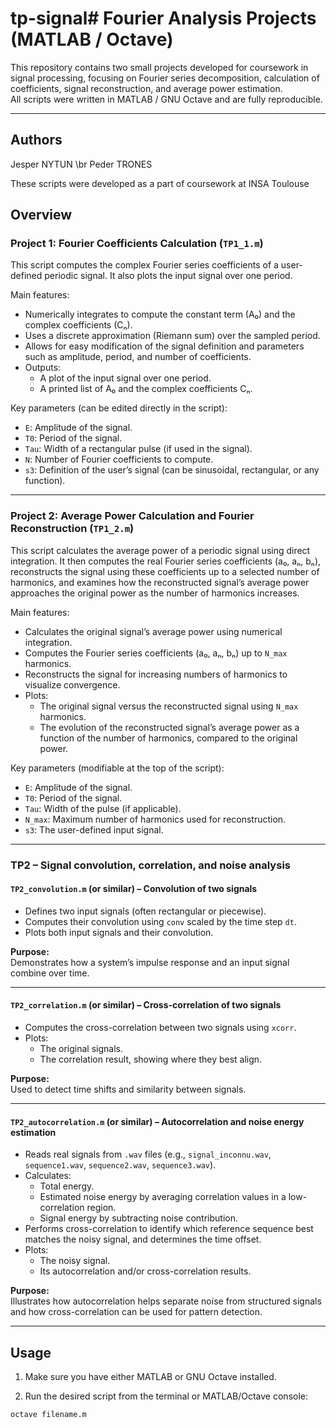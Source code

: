 # tp-signal# Fourier Analysis Projects (MATLAB / Octave)

This repository contains two small projects developed for coursework in signal processing, focusing on Fourier series decomposition, calculation of coefficients, signal reconstruction, and average power estimation.  
All scripts were written in MATLAB / GNU Octave and are fully reproducible.

---
## Authors
Jesper NYTUN \br
Peder TRONES

These scripts were developed as a part of coursework at INSA Toulouse
## Overview

### Project 1: Fourier Coefficients Calculation (`TP1_1.m`)

This script computes the complex Fourier series coefficients of a user-defined periodic signal. It also plots the input signal over one period.

Main features:
- Numerically integrates to compute the constant term (A₀) and the complex coefficients (Cₙ).
- Uses a discrete approximation (Riemann sum) over the sampled period.
- Allows for easy modification of the signal definition and parameters such as amplitude, period, and number of coefficients.
- Outputs:
  - A plot of the input signal over one period.
  - A printed list of A₀ and the complex coefficients Cₙ.

Key parameters (can be edited directly in the script):
- `E`: Amplitude of the signal.
- `T0`: Period of the signal.
- `Tau`: Width of a rectangular pulse (if used in the signal).
- `N`: Number of Fourier coefficients to compute.
- `s3`: Definition of the user’s signal (can be sinusoidal, rectangular, or any function).

---

### Project 2: Average Power Calculation and Fourier Reconstruction (`TP1_2.m`)

This script calculates the average power of a periodic signal using direct integration. It then computes the real Fourier series coefficients (a₀, aₙ, bₙ), reconstructs the signal using these coefficients up to a selected number of harmonics, and examines how the reconstructed signal’s average power approaches the original power as the number of harmonics increases.

Main features:
- Calculates the original signal’s average power using numerical integration.
- Computes the Fourier series coefficients (a₀, aₙ, bₙ) up to `N_max` harmonics.
- Reconstructs the signal for increasing numbers of harmonics to visualize convergence.
- Plots:
  - The original signal versus the reconstructed signal using `N_max` harmonics.
  - The evolution of the reconstructed signal’s average power as a function of the number of harmonics, compared to the original power.

Key parameters (modifiable at the top of the script):
- `E`: Amplitude of the signal.
- `T0`: Period of the signal.
- `Tau`: Width of the pulse (if applicable).
- `N_max`: Maximum number of harmonics used for reconstruction.
- `s3`: The user-defined input signal.

---


### TP2 – Signal convolution, correlation, and noise analysis

#### `TP2_convolution.m` (or similar) – Convolution of two signals
- Defines two input signals (often rectangular or piecewise).
- Computes their convolution using `conv` scaled by the time step `dt`.
- Plots both input signals and their convolution.

**Purpose:**  
Demonstrates how a system’s impulse response and an input signal combine over time.

---

#### `TP2_correlation.m` (or similar) – Cross-correlation of two signals
- Computes the cross-correlation between two signals using `xcorr`.
- Plots:
  - The original signals.
  - The correlation result, showing where they best align.

**Purpose:**  
Used to detect time shifts and similarity between signals.

---

#### `TP2_autocorrelation.m` (or similar) – Autocorrelation and noise energy estimation
- Reads real signals from `.wav` files (e.g., `signal_inconnu.wav`, `sequence1.wav`, `sequence2.wav`, `sequence3.wav`).
- Calculates:
  - Total energy.
  - Estimated noise energy by averaging correlation values in a low-correlation region.
  - Signal energy by subtracting noise contribution.
- Performs cross-correlation to identify which reference sequence best matches the noisy signal, and determines the time offset.
- Plots:
  - The noisy signal.
  - Its autocorrelation and/or cross-correlation results.

**Purpose:**  
Illustrates how autocorrelation helps separate noise from structured signals and how cross-correlation can be used for pattern detection.

---

## Usage

1. Make sure you have either MATLAB or GNU Octave installed.

2. Run the desired script from the terminal or MATLAB/Octave console:

```bash
octave filename.m
```

